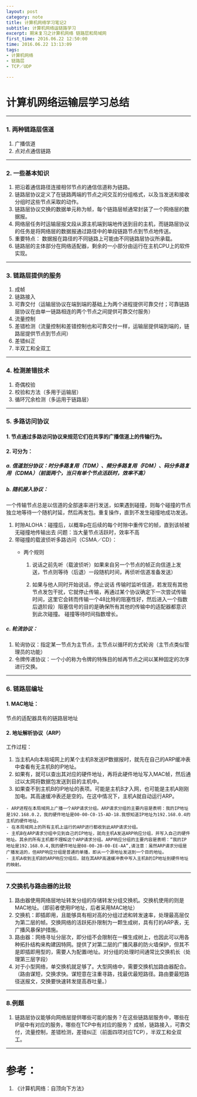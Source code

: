 ```yaml
---
layout: post
category: note
title: 计算机网络学习笔记2
subtitle: 计算机网络运链路学习
excerpt: 期末复习之计算机网络 链路层和局域网
first_time: 2016.06.22 12:50:00
time: 2016.06.22 13:13:09
tags:
- 计算机网络
- 链路层
- TCP／UDP

---
```


# 计算机网络运输层学习总结

---
### 1. 两种链路层信道	
1. 广播信道
2. 点对点通信链路

----
### 2. 一些基本知识
1. 把沿着通信路径连接相邻节点的通信信道称为链路。
2. 链路层协议定义了在链路两端的节点之间交互的分组格式，以及当发送和接收分组时这些节点采取的动作。
3. 链路层协议交换的数据单元称为帧，每个链路层帧通常封装了一个网络层的数据报。
4. 网络层任务时运输层报文段从源主机端到端地传送到目的主机，而链路层协议的任务是将网络层的数据报通过路径中的单段链路节点到节点地传送。
5. 重要特点： 数据报在路径的不同链路上可能由不同链路层协议所承载。
6. 链路层的主体部分在网络适配器，剩余的一小部分由运行在主机CPU上的软件实现。

---
### 3. 链路层提供的服务
1. 成帧
2. 链路接入
3. 可靠交付（运输层协议在端到端的基础上为两个进程提供可靠交付；可靠链路层协议在由单一链路相连的两个节点之间提供可靠交付服务）
4. 流量控制
5. 差错检测（流量控制和差错控制也和可靠交付一样，运输层提供端到端的，链路层提供节点到节点间）
6. 差错纠正
7. 半双工和全双工

---
### 4. 检测差错技术
1. 奇偶校验
2. 校验和方法（多用于运输层）
3. 循环冗余检测（多运用于链路层）

----
### 5. 多路访问协议
#### 1. 节点通过多路访问协议来规范它们在共享的广播信道上的传输行为。
#### 2. 可分为：

##### 	a. 信道划分协议：时分多路复用（TDM）、频分多路复用（FDM）、码分多路复用（CDMA）（前面两个，当只有单个节点活跃时，效率不高）
##### 	b. 随机接入协议：
一个传输节点总是以信道的全部速率进行发送，如果遇到碰撞，则每个碰撞的节点独立地等待一个随机时延，然后再发包。重复操作，直到不发生碰撞地成功发送。 
	
1. 时隙ALOHA：碰撞后，以概率p在后续的每个时隙中重传它的帧，直到该帧被无碰撞地传输出去 问题：当大量节点活跃时，效率不高 
2. 带碰撞的载波侦听多路访问（CSMA／CD）：
	- 两个规则
		
		1. 说话之前先听（载波侦听）如果来自另一个节点的帧正向信道上发送，节点则等待（后退）一段随机时间，再侦听信道准备发送）
		
		2. 如果与他人同时开始说话，停止说话 传输时监听信道，若发现有其他节点发包干扰，它就停止传输，再通过某个协议确定下一次尝试传输时间，这里它会转而传输一个48比特的阻塞性好，然后进入一个指数后退阶段）阻塞信号的目的是确保所有其他的传输中的适配器都意识到此次碰撞。 碰撞等待时间指数增长。	

##### c. 轮流协议：
1. 轮询协议：指定某一节点为主节点，主节点以循环的方式轮询（主节点类似管理员的功能）
2.  令牌传递协议：一个小的称为令牌的特殊目的帧再节点之间以某种固定的次序进行交换。

----	
### 6. 链路层编址
#### 1. MAC地址：
节点的适配器具有的链路层地址
#### 2. 地址解析协议（ARP）
工作过程：

1. 当主机A向本局域网上的某个主机B发送IP数据报时，就先在自己的ARP缓冲表中查看有无主机B的IP地址。
2.   如果有，就可以查出其对应的硬件地址，再将此硬件地址写入MAC帧，然后通过以太网将数据包发送到目的主机中。
3.   如果查不到主机B的IP地址的表项。可能是主机B才入网，也可能是主机A刚刚加电。其高速缓冲表还是空的。在这中情况下，主机A就自动运行ARP。
	
	- ARP进程在本局域网上广播一个ARP请求分组。ARP请求分组的主要内容是表明：我的IP地址是192.168.0.2，我的硬件地址是00-00-C0-15-AD-18.我想知道IP地址为192.168.0.4的主机的硬件地址。
	- 在本局域网上的所有主机上运行的ARP进行都收到此ARP请求分组。
	- 主机B在ARP请求分组中见到自己的IP地址，就向主机A发送ARP响应分组，并写入自己的硬件地址。其余的所有主机都不理睬这个ARP请求分组。ARP响应分组的主要内容是表明：“我的IP地址是192.168.0.4,我的硬件地址是08-00-2B-00-EE-AA”,请注意：虽然ARP请求分组是广播发送的，但ARP响应分组是普通的单播，即从一个源地址发送到一个目的地址。
	- 主机A收到主机B的ARP响应分组后，就在其ARP高速缓冲表中写入主机B的IP地址到硬件地址的映射。

----
### 7.交换机与路由器的比较
1. 路由器使用网络层地址转发分组的存储转发分组交换机。交换机使用的则是MAC地址。（即前者使用IP地址，后者采用MAC地址）
2. 交换机：即插即用，且能够具有相对高的分组过滤和转发速率，处理最高层仅为第二层的帧。交换网络的活跃拓扑限制为一颗生成树，具有打的ARP表，无广播风暴保护措施。
3. 路由器：网络寻址分层次，即分组不会限制在一棵生成树上，也因此可以用各种拓扑结构来构建因特网。提供了对第二层的广播风暴的防火墙保护，但其不是即插即用型的，需要人为配置i地址。对分组的处理时间通常比交换机长（处理第三层字段）
4. 对于小型网络，单交换机就足够了。大型网络中，需要交换机加路由器配合。（路由谋短，交换求快。谋短意在注重寻路，找最优最短路径。路由要最短路径送报文，交换要快速转发提高吞吐量。）


-----
### 8.例题
1. 链路层协议能够向网络层提供哪些可能的服务？在这些链路层服务中，哪些在IP层中有对应的服务，哪些在TCP中有对应的服务？
	成帧，链路接入，可靠交付，流量控制，差错检测，差错纠正（前面四项对应TCP），半双工和全双工。
---- 
# 参考：
1. 《计算机网络：自顶向下方法》 